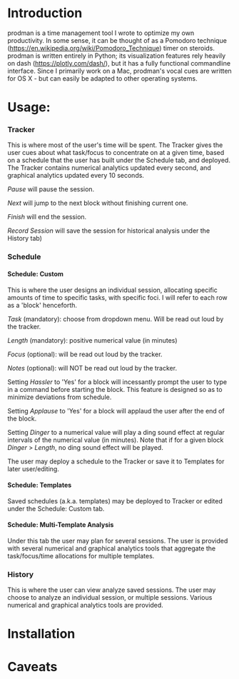 # Introduction 

prodman is a time management tool I wrote to optimize my own productivity. In some sense, it can be thought of as a Pomodoro technique (https://en.wikipedia.org/wiki/Pomodoro_Technique) timer on steroids. prodman is written entirely in Python; its visualization features rely heavily on dash (https://plotly.com/dash/), but it has a fully functional commandline interface. Since I primarily work on a Mac, prodman's vocal cues are written for OS X - but can easily be adapted to other operating systems. 

# Usage:

### Tracker
This is where most of the user's time will be spent. The Tracker gives the user cues about what task/focus to concentrate on at a given time, based on a schedule that the user has built under the Schedule tab, and deployed. The Tracker contains numerical analytics updated every second, and graphical analytics updated every 10 seconds. 

*Pause* will pause the session. 

*Next* will jump to the next block without finishing current one.

*Finish* will end the session. 

*Record Session* will save the session for historical analysis under the History tab)

### Schedule
#### Schedule: Custom
This is where the user designs an individual session, allocating specific amounts of time to specific tasks, with specific foci. I will refer to each row as a 'block' henceforth. 

*Task* (mandatory): choose from dropdown menu. Will be read out loud by the tracker. 

*Length* (mandatory): positive numerical value (in minutes)

*Focus* (optional): will be read out loud by the tracker. 

*Notes* (optional): will NOT be read out loud by the tracker.

Setting *Hassler* to 'Yes' for a block will incessantly prompt the user to type in a command before starting the block. This feature is designed so as to minimize deviations from schedule. 

Setting *Applause* to 'Yes' for a block will applaud the user after the end of the block.

Setting *Dinger* to a numerical value will play a ding sound effect at regular intervals of the numerical value (in minutes). Note that if for a given block *Dinger* > *Length*, no ding sound effect will be played. 

The user may deploy a schedule to the Tracker or save it to Templates for later user/editing.

#### Schedule: Templates
Saved schedules (a.k.a. templates) may be deployed to Tracker or edited under the Schedule: Custom tab. 

#### Schedule: Multi-Template Analysis
Under this tab the user may plan for several sessions. The user is provided with several numerical and graphical analytics tools that aggregate the task/focus/time allocations for multiple templates.

### History
This is where the user can view analyze saved sessions. The user may choose to analyze an individual session, or multiple sessions. Various numerical and graphical analytics tools are provided. 

# Installation

# Caveats
